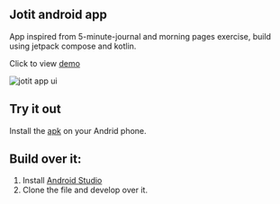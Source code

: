 ## Jotit android app
App inspired from 5-minute-journal and morning pages exercise, build using jetpack compose and kotlin.
 
Click to view [demo](https://youtube.com/shorts/1oaL8o0Gubw?si=dYERn1bJ_QM0qEVn)

 ![jotit app ui](https://github.com/Harshnatuskar/jotit-app/assets/74592384/506270dd-8cee-4d10-81a2-67cc50bb8107)

 

## Try it out
Install the [apk](https://github.com/Harshnatuskar/jotit-app/blob/main/Jotit.apk) on your Andrid phone.

## Build over it:
1. Install [Android Studio](https://developer.android.com/studio)
2. Clone the file and develop over it.
 
